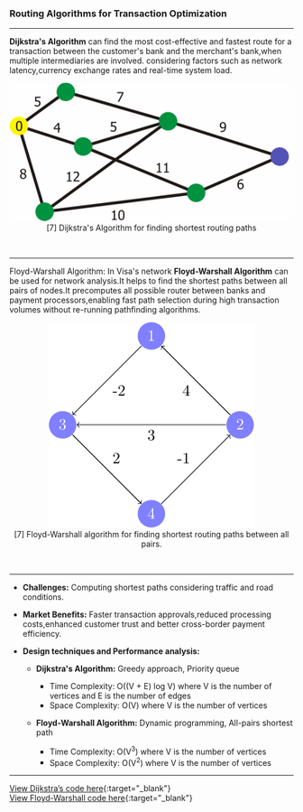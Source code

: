 ### **Routing Algorithms for Transaction Optimization**

---

**Dijkstra's Algorithm** can find the most cost-effective and fastest route for a transaction between the customer's bank and the merchant's bank,when multiple intermediaries are involved. considering factors such as network latency,currency exchange rates and real-time system load.

<p align="center">
  <img src="https://github.com/Daneshwari07/vica.github.io/blob/main/images/dijistra1.gif?raw=true" alt="Dijstra algorithm">
  <br>
[7] Dijkstra's Algorithm for finding shortest routing paths
  <br>
</p><br>

---

Floyd-Warshall Algorithm: In Visa's network **Floyd-Warshall Algorithm** can be used for network analysis.It helps to find the shortest paths between all pairs of nodes.It precomputes all possible router between banks and payment processors,enabling fast path selection during high transaction volumes without re-running pathfinding algorithms.

<p align="center">
  <img src="https://github.com/Daneshwari07/vica.github.io/blob/main/images/Floyd_warshall_gif.gif?raw=true" alt="Floyd-Warshall algorithm">
  <br>
[7] Floyd-Warshall algorithm for finding shortest routing paths between all pairs.
  <br>
</p><br>

---

- **Challenges:** Computing shortest paths considering traffic and road conditions.

- **Market Benefits:** Faster transaction approvals,reduced processing costs,enhanced customer trust and better cross-border payment efficiency.

- **Design techniques and Performance analysis:**
     - **Dijkstra's Algorithm:** Greedy approach, Priority queue
          - Time Complexity: O((V + E) log V) where V is the number of vertices and E is the number of edges
          - Space Complexity: O(V) where V is the number of vertices<br>

     - **Floyd-Warshall Algorithm:** Dynamic programming, All-pairs shortest path
          - Time Complexity: O(V<sup>3</sup>) where V is the number of vertices
          - Space Complexity: O(V<sup>2</sup>) where V is the number of vertices

---

[View Dijkstra’s code here](https://github.com/Daneshwari07/vica.github.io/blob/main/codes/dijistra.cpp){:target="_blank"}<br>
[View Floyd-Warshall code here](https://github.com/Daneshwari07/vica.github.io/blob/main/codes/floyd_warshall.cpp){:target="_blank"}<br><br><br>


